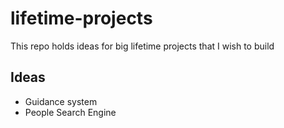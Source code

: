 # lifetime-projects
This repo holds ideas for big lifetime projects that I wish to build
## Ideas
- Guidance system
- People Search Engine
